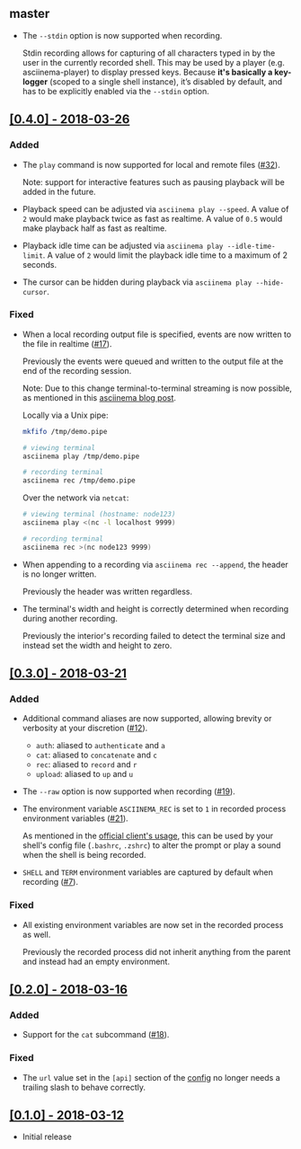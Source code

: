 ## master

* The `--stdin` option is now supported when recording.

  Stdin recording allows for capturing of all characters typed in by the user
  in the currently recorded shell. This may be used by a player
  (e.g. asciinema-player) to display pressed keys. Because **it's basically a
  key-logger** (scoped to a single shell instance), it’s disabled by default,
  and has to be explicitly enabled via the `--stdin` option.

## [[0.4.0] - 2018-03-26](https://github.com/LegNeato/asciinema-rs/releases/tag/v0.4.0)

### Added

* The `play` command is now supported for local and remote files ([#32](https://github.com/LegNeato/asciinema-rs/pull/32)).

  Note: support for interactive features such as pausing playback will be added
  in the future.

* Playback speed can be adjusted via `asciinema play --speed`. A value of `2`
  would make playback twice as fast as realtime. A value of `0.5` would make
  playback half as fast as realtime.

* Playback idle time can be adjusted via `asciinema play --idle-time-limit`. A
  value of `2` would limit the playback idle time to a maximum of 2 seconds.

* The cursor can be hidden during playback via `asciinema play --hide-cursor`.

### Fixed

* When a local recording output file is specified, events are now written
  to the file in realtime ([#17](https://github.com/LegNeato/asciinema-rs/issues/17)).

  Previously the events were queued and written to the
  output file at the end of the recording session.

  Note: Due to this change terminal-to-terminal streaming is now possible,
  as mentioned in this [asciinema blog post](http://blog.asciinema.org/post/two-point-o/).

  Locally via a Unix pipe:

  ```bash
  mkfifo /tmp/demo.pipe

  # viewing terminal
  asciinema play /tmp/demo.pipe

  # recording terminal
  asciinema rec /tmp/demo.pipe
  ```

  Over the network via `netcat`:

  ```bash
  # viewing terminal (hostname: node123)
  asciinema play <(nc -l localhost 9999)

  # recording terminal
  asciinema rec >(nc node123 9999)
  ```

* When appending to a recording via `asciinema rec --append`,
  the header is no longer written.

  Previously the header was written regardless.

* The terminal's width and height is correctly determined when recording during
  another recording.

  Previously the interior's recording failed to detect the terminal size and instead set the width and height to zero.

## [[0.3.0] - 2018-03-21](https://github.com/LegNeato/asciinema-rs/releases/tag/v0.3.0)

### Added

* Additional command aliases are now supported, allowing brevity or verbosity at your discretion ([#12](https://github.com/LegNeato/asciinema-rs/issues/12)).

  * `auth`: aliased to `authenticate` and `a`
  * `cat`: aliased to `concatenate` and `c`
  * `rec`: aliased to `record` and `r`
  * `upload`: aliased to `up` and `u`

* The `--raw` option is now supported when recording ([#19](https://github.com/LegNeato/asciinema-rs/pull/19)).

* The environment variable `ASCIINEMA_REC` is set to `1` in recorded process
  environment variables ([#21](https://github.com/LegNeato/asciinema-rs/issues/21)).

  As mentioned in the [official client's usage](https://asciinema.org/docs/usage), this can be used by your shell's config file (`.bashrc`, `.zshrc`) to alter the prompt or play a sound when the shell is being recorded.

* `SHELL` and `TERM` environment variables are captured by default when recording ([#7](https://github.com/LegNeato/asciinema-rs/issues/7)).

### Fixed

* All existing environment variables are now set in the recorded process as well.

  Previously the recorded process did not inherit anything from the parent and instead had an empty environment.

## [[0.2.0] - 2018-03-16](https://github.com/LegNeato/asciinema-rs/releases/tag/v0.2.0)

### Added

* Support for the `cat` subcommand ([#18](https://github.com/LegNeato/asciinema-rs/pull/18)).

### Fixed

* The `url` value set in the `[api]` section of the [config](https://asciinema.org/docs/config) no longer needs a trailing slash to behave correctly.

## [[0.1.0] - 2018-03-12](https://github.com/LegNeato/asciinema-rs/releases/tag/v0.1.0)

* Initial release
